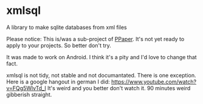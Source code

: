 xmlsql
======

A library to make sqlite databases from xml files


Please notice: This is/was a sub-project of [PPaper](https://github.com/Rarzarol/PaPEr/). It's not yet ready to apply to your projects. So better don't try.

It was made to work on Android. I think it's a pity and I'd love to change that fact.

xmlsql is not tidy, not stable and not documantated. There is one exception. Here is a google hangout in german I did: https://www.youtube.com/watch?v=FQg5WlvTd_I
It's weird and you better don't watch it. 90 minutes weird gibberish straight.
